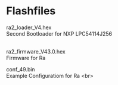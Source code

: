 # Flashfiles

ra2_loader_V4.hex <br/>
Second Bootloader for NXP LPC54114J256 <br /><br/>

ra2_firmware_V43.0.hex  <br/>
Firmware for Ra <br/>

conf_49.bin <br/>
Example Configuratiom for Ra <br\>

